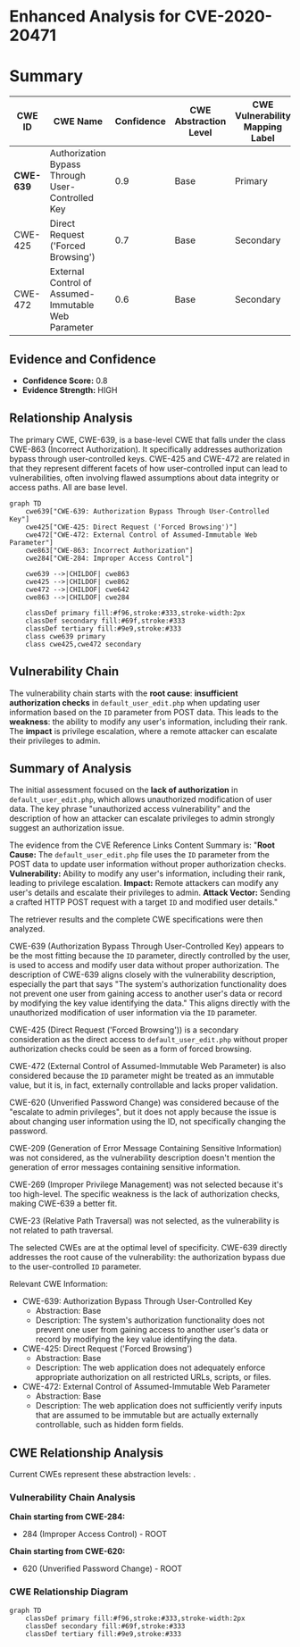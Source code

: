 # Enhanced Analysis for CVE-2020-20471

# Summary
| CWE ID | CWE Name | Confidence | CWE Abstraction Level | CWE Vulnerability Mapping Label | CWE-Vulnerability Mapping Notes |
|---|---|---|---|---|---|
| **CWE-639** | Authorization Bypass Through User-Controlled Key | 0.9 | Base | Primary | Allowed |
| CWE-425 | Direct Request ('Forced Browsing') | 0.7 | Base | Secondary | Allowed |
| CWE-472 | External Control of Assumed-Immutable Web Parameter | 0.6 | Base | Secondary | Allowed |

## Evidence and Confidence

*   **Confidence Score:** 0.8
*   **Evidence Strength:** HIGH

## Relationship Analysis
The primary CWE, CWE-639, is a base-level CWE that falls under the class CWE-863 (Incorrect Authorization). It specifically addresses authorization bypass through user-controlled keys. CWE-425 and CWE-472 are related in that they represent different facets of how user-controlled input can lead to vulnerabilities, often involving flawed assumptions about data integrity or access paths. All are base level.

```mermaid
graph TD
    cwe639["CWE-639: Authorization Bypass Through User-Controlled Key"]
    cwe425["CWE-425: Direct Request ('Forced Browsing')"]
    cwe472["CWE-472: External Control of Assumed-Immutable Web Parameter"]
    cwe863["CWE-863: Incorrect Authorization"]
    cwe284["CWE-284: Improper Access Control"]

    cwe639 -->|CHILDOF| cwe863
    cwe425 -->|CHILDOF| cwe862
    cwe472 -->|CHILDOF| cwe642
    cwe863 -->|CHILDOF| cwe284

    classDef primary fill:#f96,stroke:#333,stroke-width:2px
    classDef secondary fill:#69f,stroke:#333
    classDef tertiary fill:#9e9,stroke:#333
    class cwe639 primary
    class cwe425,cwe472 secondary
```

## Vulnerability Chain
The vulnerability chain starts with the **root cause**: **insufficient authorization checks** in `default_user_edit.php` when updating user information based on the `ID` parameter from POST data. This leads to the **weakness**: the ability to modify any user's information, including their rank. The **impact** is privilege escalation, where a remote attacker can escalate their privileges to admin.

## Summary of Analysis
The initial assessment focused on the **lack of authorization** in `default_user_edit.php`, which allows unauthorized modification of user data. The key phrase "unauthorized access vulnerability" and the description of how an attacker can escalate privileges to admin strongly suggest an authorization issue.

The evidence from the CVE Reference Links Content Summary is:
"**Root Cause:** The `default_user_edit.php` file uses the `ID` parameter from the POST data to update user information without proper authorization checks.
**Vulnerability:** Ability to modify any user's information, including their rank, leading to privilege escalation.
**Impact:** Remote attackers can modify any user's details and escalate their privileges to admin.
**Attack Vector:** Sending a crafted HTTP POST request with a target `ID` and modified user details."

The retriever results and the complete CWE specifications were then analyzed.

CWE-639 (Authorization Bypass Through User-Controlled Key) appears to be the most fitting because the `ID` parameter, directly controlled by the user, is used to access and modify user data without proper authorization. The description of CWE-639 aligns closely with the vulnerability description, especially the part that says "The system's authorization functionality does not prevent one user from gaining access to another user's data or record by modifying the key value identifying the data." This aligns directly with the unauthorized modification of user information via the `ID` parameter.

CWE-425 (Direct Request ('Forced Browsing')) is a secondary consideration as the direct access to `default_user_edit.php` without proper authorization checks could be seen as a form of forced browsing.

CWE-472 (External Control of Assumed-Immutable Web Parameter) is also considered because the `ID` parameter might be treated as an immutable value, but it is, in fact, externally controllable and lacks proper validation.

CWE-620 (Unverified Password Change) was considered because of the "escalate to admin privileges", but it does not apply because the issue is about changing user information using the ID, not specifically changing the password.

CWE-209 (Generation of Error Message Containing Sensitive Information) was not considered, as the vulnerability description doesn't mention the generation of error messages containing sensitive information.

CWE-269 (Improper Privilege Management) was not selected because it's too high-level. The specific weakness is the lack of authorization checks, making CWE-639 a better fit.

CWE-23 (Relative Path Traversal) was not selected, as the vulnerability is not related to path traversal.

The selected CWEs are at the optimal level of specificity. CWE-639 directly addresses the root cause of the vulnerability: the authorization bypass due to the user-controlled `ID` parameter.

Relevant CWE Information:
*   CWE-639: Authorization Bypass Through User-Controlled Key
    *   Abstraction: Base
    *   Description: The system's authorization functionality does not prevent one user from gaining access to another user's data or record by modifying the key value identifying the data.
*   CWE-425: Direct Request ('Forced Browsing')
    *   Abstraction: Base
    *   Description: The web application does not adequately enforce appropriate authorization on all restricted URLs, scripts, or files.
*   CWE-472: External Control of Assumed-Immutable Web Parameter
    *   Abstraction: Base
    *   Description: The web application does not sufficiently verify inputs that are assumed to be immutable but are actually externally controllable, such as hidden form fields.


## CWE Relationship Analysis

Current CWEs represent these abstraction levels: .


### Vulnerability Chain Analysis

**Chain starting from CWE-284:**
- 284 (Improper Access Control) - ROOT


**Chain starting from CWE-620:**
- 620 (Unverified Password Change) - ROOT



### CWE Relationship Diagram

```mermaid
graph TD
    classDef primary fill:#f96,stroke:#333,stroke-width:2px
    classDef secondary fill:#69f,stroke:#333
    classDef tertiary fill:#9e9,stroke:#333
```